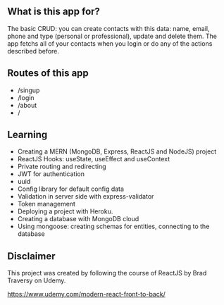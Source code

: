 ## What is this app for?

The basic CRUD: you can create contacts with this data: name, email, phone and type (personal or professional), update and delete them. The app fetchs all of your contacts when you login or do any of the actions described before.

## Routes of this app

-  /singup
-  /login
-  /about
-  /

## Learning

-  Creating a MERN (MongoDB, Express, ReactJS and NodeJS) project
-  ReactJS Hooks: useState, useEffect and useContext
-  Private routing and redirecting
-  JWT for authentication
-  uuid
-  Config library for default config data
-  Validation in server side with express-validator
-  Token management
-  Deploying a project with Heroku.
-  Creating a database with MongoDB cloud
-  Using mongoose: creating schemas for entities, connecting to the database

## Disclaimer

This project was created by following the course of ReactJS by Brad Traversy on Udemy.

https://www.udemy.com/modern-react-front-to-back/
